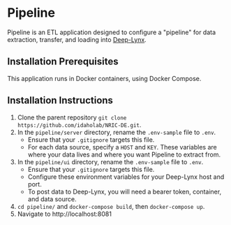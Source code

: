 # Pipeline  
Pipeline is an ETL application designed to configure a "pipeline" for data extraction, transfer, and loading into [Deep-Lynx](https://github.com/idaholab/Deep-Lynx).

## Installation Prerequisites
This application runs in Docker containers, using Docker Compose.

## Installation Instructions
1. Clone the parent repository `git clone https://github.com/idaholab/NRIC-DE.git`.
2. In the `pipeline/server` directory, rename the `.env-sample` file to `.env`.
    * Ensure that your `.gitignore` targets this file. 
    * For each data source, specify a `HOST` and `KEY`. These variables are where your data lives and where you want Pipeline to extract from.
3. In the `pipeline/ui` directory, rename the `.env-sample` file to `.env`.
    * Ensure that your `.gitignore` targets this file. 
    * Configure these environment variables for your Deep-Lynx host and port.
    * To post data to Deep-Lynx, you will need a bearer token, container, and data source.
4. `cd pipeline/` and `docker-compose build`, then `docker-compose up`.
5. Navigate to http://localhost:8081

